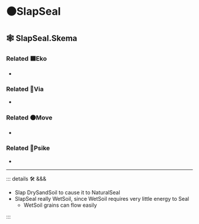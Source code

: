 # 🟠<move>SlapSeal</move>

## 🕸 SlapSeal.Skema

### Related 🟩<eko>Eko</eko>

-

### Related 🔻<via>Via</via>

-

### Related 🟠<move>Move</move>

-

### Related 💜<psike>Psike</psike>

-

---

<!-- =================================================== -->
<!-- =================================================== -->
<!-- =================================================== -->
<!-- =================================================== -->
<!-- =================================================== -->
::: details 🛠 <dev>&&&</dev>

- Slap DrySandSoil to cause it to NaturalSeal
- SlapSeal really WetSoil, since WetSoil requires very little energy to Seal
    - WetSoil grains can flow easily

:::

